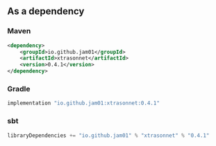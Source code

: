 ## As a dependency

### Maven

``` xml
<dependency>
    <groupId>io.github.jam01</groupId>
    <artifactId>xtrasonnet</artifactId>
    <version>0.4.1</version>
</dependency>
```

### Gradle
``` groovy
implementation "io.github.jam01:xtrasonnet:0.4.1"
```

### sbt
``` groovy
libraryDependencies += "io.github.jam01" % "xtrasonnet" % "0.4.1"
```

[//]: # ()
[//]: # (## Standalone)

[//]: # ()
[//]: # (Download the [xtrasonnet executable]&#40;https://github.com/jam01/xtrasonnet/releases/0.4.1/xtr.bin&#41;)
